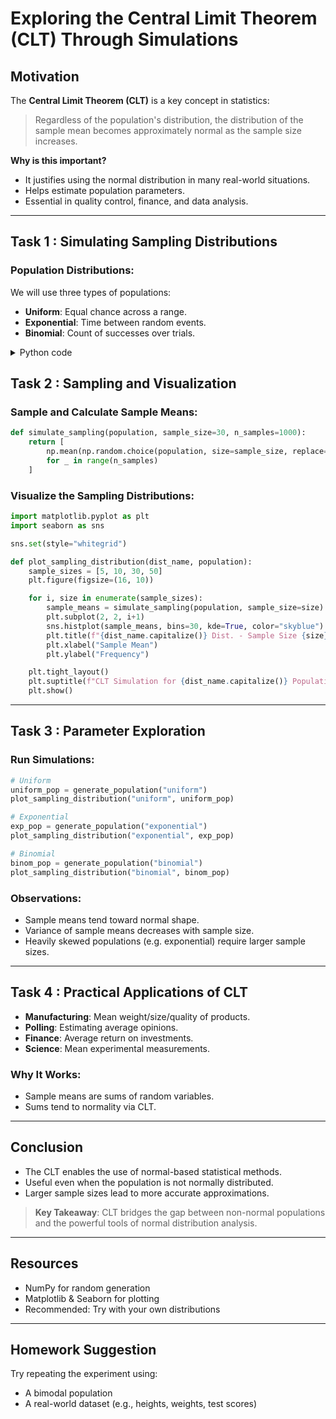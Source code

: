 # Exploring the Central Limit Theorem (CLT) Through Simulations

##  Motivation
The **Central Limit Theorem (CLT)** is a key concept in statistics:

> Regardless of the population's distribution, the distribution of the sample mean becomes approximately normal as the sample size increases.

**Why is this important?**
- It justifies using the normal distribution in many real-world situations.
- Helps estimate population parameters.
- Essential in quality control, finance, and data analysis.

---

## Task 1 : Simulating Sampling Distributions

### Population Distributions:
We will use three types of populations:
- **Uniform**: Equal chance across a range.
- **Exponential**: Time between random events.
- **Binomial**: Count of successes over trials.

<details>
<summary>Python code</summary>

```python 

import numpy as np

def generate_population(dist, size=100000):
    if dist == "uniform":
        return np.random.uniform(0, 1, size)
    elif dist == "exponential":
        return np.random.exponential(scale=1.0, size=size)
    elif dist == "binomial":
        return np.random.binomial(n=10, p=0.5, size=size)
```

---
</details>


## Task 2 : Sampling and Visualization

### Sample and Calculate Sample Means:

```python
def simulate_sampling(population, sample_size=30, n_samples=1000):
    return [
        np.mean(np.random.choice(population, size=sample_size, replace=False))
        for _ in range(n_samples)
    ]
```

### Visualize the Sampling Distributions:

```python
import matplotlib.pyplot as plt
import seaborn as sns

sns.set(style="whitegrid")

def plot_sampling_distribution(dist_name, population):
    sample_sizes = [5, 10, 30, 50]
    plt.figure(figsize=(16, 10))

    for i, size in enumerate(sample_sizes):
        sample_means = simulate_sampling(population, sample_size=size)
        plt.subplot(2, 2, i+1)
        sns.histplot(sample_means, bins=30, kde=True, color="skyblue")
        plt.title(f"{dist_name.capitalize()} Dist. - Sample Size {size}")
        plt.xlabel("Sample Mean")
        plt.ylabel("Frequency")

    plt.tight_layout()
    plt.suptitle(f"CLT Simulation for {dist_name.capitalize()} Population", fontsize=18, y=1.03)
    plt.show()
```

---

## Task 3 : Parameter Exploration

### Run Simulations:

```python
# Uniform
uniform_pop = generate_population("uniform")
plot_sampling_distribution("uniform", uniform_pop)

# Exponential
exp_pop = generate_population("exponential")
plot_sampling_distribution("exponential", exp_pop)

# Binomial
binom_pop = generate_population("binomial")
plot_sampling_distribution("binomial", binom_pop)
```

### Observations:
- Sample means tend toward normal shape.
- Variance of sample means decreases with sample size.
- Heavily skewed populations (e.g. exponential) require larger sample sizes.

---

## Task 4 : Practical Applications of CLT

- **Manufacturing**: Mean weight/size/quality of products.
- **Polling**: Estimating average opinions.
- **Finance**: Average return on investments.
- **Science**: Mean experimental measurements.

### Why It Works:
- Sample means are sums of random variables.
- Sums tend to normality via CLT.

---

## Conclusion

- The CLT enables the use of normal-based statistical methods.
- Useful even when the population is not normally distributed.
- Larger sample sizes lead to more accurate approximations.

> **Key Takeaway**: CLT bridges the gap between non-normal populations and the powerful tools of normal distribution analysis.

---

## Resources
- NumPy for random generation
- Matplotlib & Seaborn for plotting
- Recommended: Try with your own distributions

---

## Homework Suggestion
Try repeating the experiment using:
- A bimodal population
- A real-world dataset (e.g., heights, weights, test scores)

